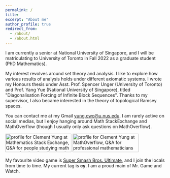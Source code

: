 ```yaml
---
permalink: /
title: 
excerpt: "About me"
author_profile: true
redirect_from: 
  - /about/
  - /about.html
---
```


I am currently a senior at National University of Singapore, and I will be matriculating to University of Toronto in Fall 2022 as a graduate student (PhD Mathematics).

My interest revolves around set theory and analysis. I like to explore how various results of analysis holds under different axiomatic systems. I wrote my Honours thesis under Asst. Prof. Spencer Unger (University of Toronto) and Prof. Yang Yue (National University of Singapore), titled "Diagonalisation Forcing of Infinite Block Sequences". Thanks to my supervisor, I also became interested in the theory of topological Ramsey spaces.

You can contact me at my Gmail [yung.cwc@u.nus.edu](mailto:yung.cwc@u.nus.edu). I am rarely active on social medias, but I enjoy hanging around Math StackExchange and MathOverflow (though I usually only ask questions on MathOverflow). 

<a href="https://math.stackexchange.com/users/620517/clement-yung"><img src="https://math.stackexchange.com/users/flair/620517.png" width="208" height="58" alt="profile for Clement Yung at Mathematics Stack Exchange, Q&amp;A for people studying math at any level and professionals in related fields" title="profile for Clement Yung at Mathematics Stack Exchange, Q&amp;A for people studying math at any level and professionals in related fields"></a>
<a href="https://mathoverflow.net/users/146831/clement-yung"><img src="https://mathoverflow.net/users/flair/146831.png" width="208" height="58" alt="profile for Clement Yung at MathOverflow, Q&amp;A for professional mathematicians" title="profile for Clement Yung at MathOverflow, Q&amp;A for professional mathematicians"></a>

My favourite video game is [Super Smash Bros. Ultimate](https://en.wikipedia.org/wiki/Super_Smash_Bros._Ultimate), and I join the locals from time to time. My current tag is **cy**. I am a proud main of Mr. Game and Watch.



